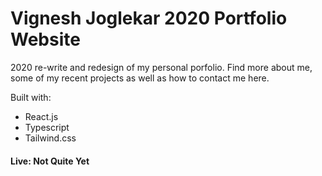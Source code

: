 # Vignesh Joglekar 2020 Portfolio Website

2020 re-write and redesign of my personal porfolio. Find more about me, some of my recent projects as well as how to contact 
me here.

Built with:
- React.js
- Typescript
- Tailwind.css

#### Live: Not Quite Yet
